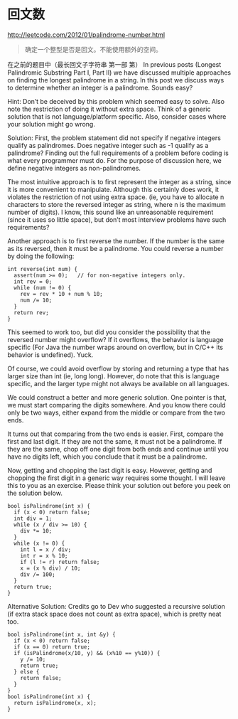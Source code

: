 # 回文数

http://leetcode.com/2012/01/palindrome-number.html

> 确定一个整型是否是回文。不能使用额外的空间。

在之前的题目中（最长回文子字符串 第一部 第）
In previous posts (Longest Palindromic Substring Part I, Part II) we have discussed multiple approaches on finding the longest palindrome in a string. In this post we discuss ways to determine whether an integer is a palindrome. Sounds easy?

Hint:
Don’t be deceived by this problem which seemed easy to solve. Also note the restriction of doing it without extra space. Think of a generic solution that is not language/platform specific. Also, consider cases where your solution might go wrong.

Solution:
First, the problem statement did not specify if negative integers qualify as palindromes. Does negative integer such as -1 qualify as a palindrome? Finding out the full requirements of a problem before coding is what every programmer must do. For the purpose of discussion here, we define negative integers as non-palindromes.

The most intuitive approach is to first represent the integer as a string, since it is more convenient to manipulate. Although this certainly does work, it violates the restriction of not using extra space. (ie, you have to allocate n characters to store the reversed integer as string, where n is the maximum number of digits). I know, this sound like an unreasonable requirement (since it uses so little space), but don’t most interview problems have such requirements?

Another approach is to first reverse the number. If the number is the same as its reversed, then it must be a palindrome. You could reverse a number by doing the following:

```
int reverse(int num) {
  assert(num >= 0);   // for non-negative integers only.
  int rev = 0;
  while (num != 0) {
    rev = rev * 10 + num % 10;
    num /= 10;
  }
  return rev;
}
```
This seemed to work too, but did you consider the possibility that the reversed number might overflow? If it overflows, the behavior is language specific (For Java the number wraps around on overflow, but in C/C++ its behavior is undefined). Yuck.

Of course, we could avoid overflow by storing and returning a type that has larger size than int (ie, long long). However, do note that this is language specific, and the larger type might not always be available on all languages.

We could construct a better and more generic solution. One pointer is that, we must start comparing the digits somewhere. And you know there could only be two ways, either expand from the middle or compare from the two ends.

It turns out that comparing from the two ends is easier. First, compare the first and last digit. If they are not the same, it must not be a palindrome. If they are the same, chop off one digit from both ends and continue until you have no digits left, which you conclude that it must be a palindrome.

Now, getting and chopping the last digit is easy. However, getting and chopping the first digit in a generic way requires some thought. I will leave this to you as an exercise. Please think your solution out before you peek on the solution below.

```
bool isPalindrome(int x) {
  if (x < 0) return false;
  int div = 1;
  while (x / div >= 10) {
    div *= 10;
  }        
  while (x != 0) {
    int l = x / div;
    int r = x % 10;
    if (l != r) return false;
    x = (x % div) / 10;
    div /= 100;
  }
  return true;
}
```

Alternative Solution:
Credits go to Dev who suggested a recursive solution (if extra stack space does not count as extra space), which is pretty neat too.

```
bool isPalindrome(int x, int &y) {
  if (x < 0) return false;
  if (x == 0) return true;
  if (isPalindrome(x/10, y) && (x%10 == y%10)) {
    y /= 10;
    return true;
  } else {
    return false;
  }
}
bool isPalindrome(int x) {
  return isPalindrome(x, x);
}
```
